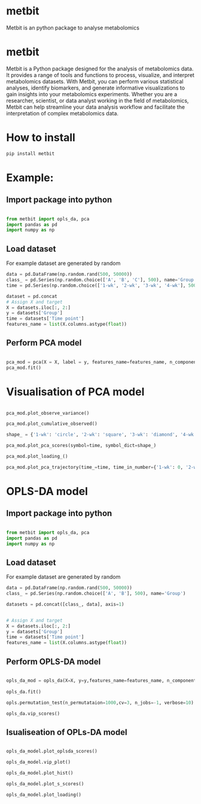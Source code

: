 # metbit
 Metbit is an python package to analyse metabolomics


# metbit

Metbit is a Python package designed for the analysis of metabolomics data. It provides a range of tools and functions to process, visualize, and interpret metabolomics datasets. With Metbit, you can perform various statistical analyses, identify biomarkers, and generate informative visualizations to gain insights into your metabolomics experiments. Whether you are a researcher, scientist, or data analyst working in the field of metabolomics, Metbit can help streamline your data analysis workflow and facilitate the interpretation of complex metabolomics data.


# How to install

```bash
pip install metbit
```

# Example:

## Import package into python

```python

from metbit import opls_da, pca
import pandas as pd
import numpy as np
```

## Load dataset
For example dataset are generated by random

```python
data = pd.DataFrame(np.random.rand(500, 50000))
class_ = pd.Series(np.random.choice(['A', 'B', 'C'], 500), name='Group')
time = pd.Series(np.random.choice(['1-wk', '2-wk', '3-wk', '4-wk'], 500), name='Time point')

dataset = pd.concat
# Assign X and target
X = datasets.iloc[:, 2:]
y = datasets['Group']
time = datasets['Time point']
features_name = list(X.columns.astype(float))
```

## Perform PCA model
```python

pca_mod = pca(X = X, label = y, features_name=features_name, n_components=2, scale='pareto', random_state=42, test_size=0.3)
pca_mod.fit()

```

# Visualisation of PCA model

```python

pca_mod.plot_observe_variance()

pca_mod.plot_cumulative_observed()

shape_ = {'1-wk': 'circle', '2-wk': 'square', '3-wk': 'diamond', '4-wk': 'cross'}

pca_mod.plot_pca_scores(symbol=time, symbol_dict=shape_)

pca_mod.plot_loading_()

pca_mod.plot_pca_trajectory(time_=time, time_in_number={'1-wk': 0, '2-wk': 1, '3-wk': 2, '4-wk': 3}, color_dict={'A': '#636EFA', 'B': '#EF553B', 'C': '#00CC96'}, symbol_dict=shape_)

```


# OPLS-DA model

## Import package into python

```python

from metbit import opls_da, pca
import pandas as pd
import numpy as np
```

## Load dataset
For example dataset are generated by random

```python
data = pd.DataFrame(np.random.rand(500, 50000))
class_ = pd.Series(np.random.choice(['A', 'B'], 500), name='Group')

datasets = pd.concat([class_, data], axis=1)


# Assign X and target
X = datasets.iloc[:, 2:]
y = datasets['Group']
time = datasets['Time point']
features_name = list(X.columns.astype(float))
```

## Perform OPLS-DA model

```python

opls_da_mod = opls_da(X=X, y=y,features_name=features_name, n_components=2, scale='pareto', kfold=3, estimator='opls', random_state=42):
        
opls_da.fit()

opls.permutation_test(n_permutataion=1000,cv=3, n_jobs=-1, verbose=10)

opls_da.vip_scores()


```


## Isualiseation of OPLs-DA model


```python

opls_da_model.plot_oplsda_scores()

opls_da_model.vip_plot()

opls_da_model.plot_hist()

opls_da_model.plot_s_scores()

opls_da_model.plot_loading()

```

